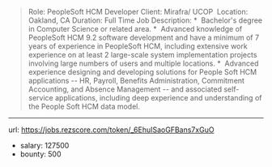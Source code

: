 > Role: PeopleSoft HCM Developer 
> Client: Mirafra/ UCOP 
> Location: Oakland, CA
> Duration: Full Time 
> Job Description:
> *  Bachelor's degree in Computer Science or related area.
> *  Advanced knowledge of PeopleSoft HCM 9.2 software development and have a minimum of 7 years of experience in PeopleSoft HCM, including extensive work experience on at least 2 large-scale system implementation projects involving large numbers of users and multiple locations.
> *  Advanced experience designing and developing solutions for People Soft HCM applications -- HR, Payroll, Benefits Administration, Commitment Accounting, and Absence Management -- and associated self-service applications, including deep experience and understanding of the People Soft HCM data model.
------
url: https://jobs.rezscore.com/token/_6EhuISaoGFBans7xGuO
- salary: 127500
- bounty: 500
